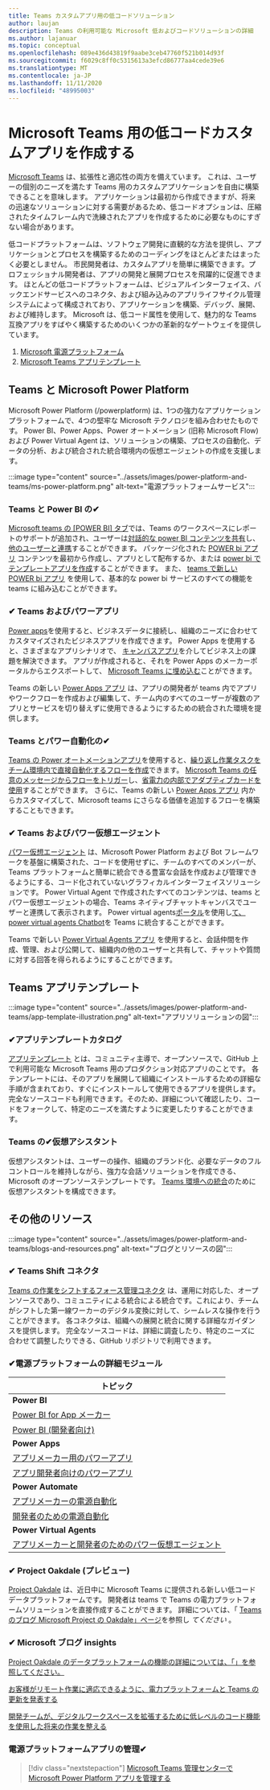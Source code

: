 ```yaml
---
title: Teams カスタムアプリ用の低コードソリューション
author: laujan
description: Teams の利用可能な Microsoft 低およびコードソリューションの詳細
ms.author: lajanuar
ms.topic: conceptual
ms.openlocfilehash: 089e436d43819f9aabe3ceb47760f521b014d93f
ms.sourcegitcommit: f6029c8ff0c5315613a3efcd86777aa4cede39e6
ms.translationtype: MT
ms.contentlocale: ja-JP
ms.lasthandoff: 11/11/2020
ms.locfileid: "48995003"
---
```

# <a name="create-low-code-custom-apps-for-microsoft-teams"></a>Microsoft Teams 用の低コードカスタムアプリを作成する

[Microsoft Teams](/microsoftteams/platform) は、拡張性と適応性の両方を備えています。 これは、ユーザーの個別のニーズを満たす Teams 用のカスタムアプリケーションを自由に構築できることを意味します。 アプリケーションは最初から作成できますが、将来の迅速なソリューションに対する需要があるため、低コードオプションは、圧縮されたタイムフレーム内で洗練されたアプリを作成するために必要なものにすぎない場合があります。

低コードプラットフォームは、ソフトウェア開発に直観的な方法を提供し、アプリケーションとプロセスを構築するためのコーディングをほとんどまたはまったく必要としません。 市民開発者は、カスタムアプリを簡単に構築できます。プロフェッショナル開発者は、アプリの開発と展開プロセスを飛躍的に促進できます。 ほとんどの低コードプラットフォームは、ビジュアルインターフェイス、バックエンドサービスへのコネクタ、および組み込みのアプリライフサイクル管理システムによって構成されており、アプリケーションを構築、デバッグ、展開、および維持します。 Microsoft は、低コード属性を使用して、魅力的な Teams 互換アプリをすばやく構築するためのいくつかの革新的なゲートウェイを提供しています。

1. [Microsoft 電源プラットフォーム](#teams-and-microsoft-power-platform)
1. [Microsoft Teams アプリテンプレート](#teams-app-templates)

## <a name="teams-and-microsoft-power-platform"></a>Teams と Microsoft Power Platform

Microsoft Power Platform (/powerplatform) は、1つの強力なアプリケーションプラットフォームで、4つの堅牢な Microsoft テクノロジを組み合わせたものです。 Power BI、Power Apps、Power オートメーション (旧称 Microsoft Flow) および Power Virtual Agent は、ソリューションの構築、プロセスの自動化、データの分析、および統合された統合環境内の仮想エージェントの作成を支援します。

:::image type="content" source="../assets/images/power-platform-and-teams/ms-power-platform.png" alt-text="電源プラットフォームサービス":::

### <a name="-teams-and-power-bi"></a>Teams と Power BI の✔

[Microsoft teams の [POWER BI] タブ](https://powerbi.microsoft.com/blog/announcing-new-power-bi-tab-for-microsoft-teams/)では、Teams のワークスペースにレポートのサポートが追加され、ユーザーは[対話的な power BI コンテンツを共有](/power-bi/collaborate-share/service-embed-report-microsoft-teams)し、[他のユーザーと連携](/power-bi/collaborate-share/service-collaborate-microsoft-teams)することができます。 パッケージ化された [POWER bi アプリ](/power-bi/collaborate-share/service-create-distribute-apps) コンテンツを最初から作成し、アプリとして配布するか、または [power bi でテンプレートアプリを作成](/connect-data/service-template-apps-create)することができます。 また、 [teams で新しい POWER bi アプリ](https://go.microsoft.com/fwlink/?linkid=2143643) を使用して、基本的な power bi サービスのすべての機能を teams に組み込むことができます。

### <a name="-teams-and-power-apps"></a>✔ Teams およびパワーアプリ

[Power apps](/powerapps/powerapps-overview)を使用すると、ビジネスデータに接続し、組織のニーズに合わせてカスタマイズされたビジネスアプリを作成できます。  Power Apps を使用すると、さまざまなアプリシナリオで、 [キャンバスアプリ](/powerapps/maker/#canvas-apps)を介してビジネス上の課題を解決できます。 アプリが作成されると、それを Power Apps のメーカーポータルからエクスポートして、 [Microsoft Teams に埋め込む](/power-platform/admin/embed-app-teams)ことができます。

Teams の新しい [Power Apps アプリ](https://go.microsoft.com/fwlink/?linkid=2143374) は、アプリの開発者が teams 内でアプリやワークフローを作成および編集して、チーム内のすべてのユーザーが複数のアプリとサービスを切り替えずに使用できるようにするための統合された環境を提供します。

### <a name="-teams-and-power-automate"></a>Teams とパワー自動化の✔

[Teams の Power オートメーションアプリ](/power-automate/flows-teams)を使用すると、[繰り返し作業タスクをチーム環境内で直接自動化するフローを作成](https://flow.microsoft.com/connectors/shared_teams/microsoft-teams/)できます。 [Microsoft Teams の任意のメッセージからフローをトリガー](/power-automate/trigger-flow-teams-message)し、[省電力の内部でアダプティブカードを使用](/power-automate/create-adaptive-cards)することができます。 さらに、Teams の新しい [Power Apps アプリ](https://go.microsoft.com/fwlink/?linkid=2143539) 内からカスタマイズして、Microsoft teams にさらなる価値を追加するフローを構築することもできます。

### <a name="-teams-and-power-virtual-agents"></a>✔ Teams およびパワー仮想エージェント

[パワー仮想エージェント](/power-virtual-agents/fundamentals-what-is-power-virtual-agents) は、Microsoft Power Platform および Bot フレームワークを基盤に構築された、コードを使用せずに、チームのすべてのメンバーが、Teams プラットフォームと簡単に統合できる豊富な会話を作成および管理できるようにする、コード化されていないグラフィカルインターフェイスソリューションです。 Power Virtual Agent で作成されたすべてのコンテンツは、teams とパワー仮想エージェントの場合、Teams ネイティブチャットキャンバスでユーザーと連携して表示されます。 Power virtual agents[ポータル](https://powervirtualagents.microsoft.com)を使用し[て、power virtual agents Chatbot](/power-virtual-agents/publication-add-bot-to-microsoft-teams)を Teams に統合することができます。

Teams で新しい [Power Virtual Agents アプリ](https://aka.ms/pva-teams-docs) を使用すると、会話仲間を作成、管理、および公開して、組織内の他のユーザーと共有して、チャットや質問に対する回答を得られるようにすることができます。

## <a name="teams-app-templates"></a>Teams アプリテンプレート

:::image type="content" source="../assets/images/power-platform-and-teams/app-template-illustration.png" alt-text="アプリソリューションの図":::

### <a name="-app-template-catalog"></a>✔アプリテンプレートカタログ

[アプリテンプレート](../samples/app-templates.md) とは、コミュニティ主導で、オープンソースで、GitHub 上で利用可能な Microsoft Teams 用のプロダクション対応アプリのことです。 各テンプレートには、そのアプリを展開して組織にインストールするための詳細な手順が含まれており、すぐにインストールして使用できるアプリを提供します。 完全なソースコードも利用できます。そのため、詳細について確認したり、コードをフォークして、特定のニーズを満たすように変更したりすることができます。

### <a name="-virtual-assistant-for-teams"></a>Teams の✔仮想アシスタント

仮想アシスタントは、ユーザーの操作、組織のブランド化、必要なデータのフルコントロールを維持しながら、強力な会話ソリューションを作成できる、Microsoft のオープンソーステンプレートです。 [Teams 環境への統合](https://microsoft.github.io/botframework-solutions/clients-and-channels/tutorials/enable-teams/1-intro)のために仮想アシスタントを構成できます。 

## <a name="additional-resources"></a>その他のリソース

:::image type="content" source="../assets/images/power-platform-and-teams/blogs-and-resources.png" alt-text="ブログとリソースの図":::

### <a name="-teams-shift-connectors"></a>✔ Teams Shift コネクタ

[Teams の作業をシフトするフォース管理コネクタ](../samples/shifts-wfm-connectors.md) は、運用に対応した、オープンソースであり、コミュニティによる統合による統合です。これにより、チームがシフトした第一線ワーカーのデジタル変換に対して、シームレスな操作を行うことができます。 各コネクタは、組織への展開と統合に関する詳細なガイダンスを提供します。 完全なソースコードは、詳細に調査したり、特定のニーズに合わせて調整したりできる、GitHub リポジトリで利用できます。

### <a name="-power-platform-learn-modules"></a>✔電源プラットフォームの詳細モジュール

|トピック|
|-----|
|**Power BI**|
|[Power BI for App メーカー](/learn/browse/?expanded=power-platform&products=power-bi&roles=maker)|
|[Power BI (開発者向け)](/learn/browse/?expanded=power-platform&products=power-bi&roles=developer)|
|**Power Apps**|
|[アプリメーカー用のパワーアプリ](/learn/browse/?products=power-apps&roles=maker)|
|[アプリ開発者向けのパワーアプリ](/learn/browse/?products=power-apps)|
|**Power Automate**|
|[アプリメーカーの電源自動化](/learn/browse/?expanded=power-platform&products=power-automate&roles=maker)|
|[開発者のための電源自動化](/learn/browse/?expanded=power-platform&products=power-automate&roles=developer)|
|**Power Virtual Agents**|
|[アプリメーカーと開発者のためのパワー仮想エージェント](/learn/browse/?products=power-virtual-agents&expanded=power-platform&roles=maker)

### <a name="-project-oakdale-preview"></a>✔ Project Oakdale (プレビュー)

[Project Oakdale](https://techcommunity.microsoft.com/t5/microsoft-teams-blog/teams-is-shaping-the-future-of-work-with-low-code-features-to/ba-p/1507180
) は、近日中に Microsoft Teams に提供される新しい低コードデータプラットフォームです。 開発者は teams で Teams の電力プラットフォームソリューションを直接作成することができます。 詳細については、「 [Teams のブログ Microsoft Project の Oakdale」ページ](https://powerapps.microsoft.com/blog/introducing-project-oakdale-a-new-low-code-data-platform-for-microsoft-teams)を参照し *てください* 。

### <a name="-microsoft-blog-insights"></a>✔ Microsoft ブログ insights

[Project Oakdale のデータプラットフォームの機能の詳細については、「」を参照してください。](https://powerapps.microsoft.com/blog/a-closer-look-at-data-platform-capabilities-in-project-oakdale/)

[お客様がリモート作業に適応できるように、電力プラットフォームと Teams の更新を発表する](https://cloudblogs.microsoft.com/powerplatform/2020/05/19/announcing-power-platform-and-teams-updates-to-help-customers-adapt-to-remote-work/)

[開発チームが、デジタルワークスペースを拡張するために低レベルのコード機能を使用した将来の作業を整える](https://techcommunity.microsoft.com/t5/microsoft-teams-blog/teams-is-shaping-the-future-of-work-with-low-code-features-to/ba-p/1507180)

### <a name="-managing-power-platform-apps"></a>電源プラットフォームアプリの管理✔

> [!div class="nextstepaction"]
> [Microsoft Teams 管理センターで Microsoft Power Platform アプリを管理する](/microsoftteams/manage-power-platform-apps)
